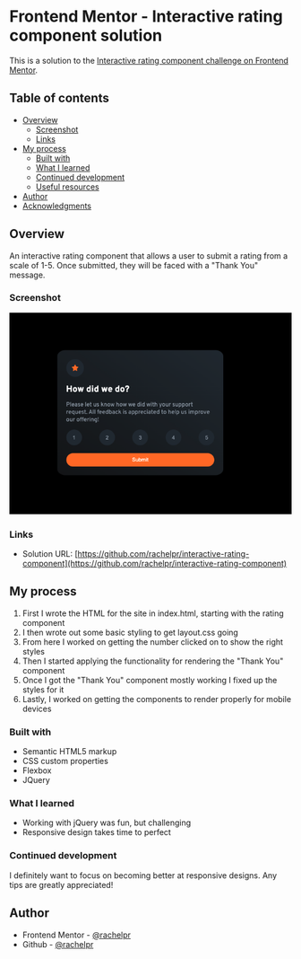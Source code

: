 # Frontend Mentor - Interactive rating component solution

This is a solution to the [Interactive rating component challenge on Frontend Mentor](https://www.frontendmentor.io/challenges/interactive-rating-component-koxpeBUmI).

## Table of contents

- [Overview](#overview)
  - [Screenshot](#screenshot)
  - [Links](#links)
- [My process](#my-process)
  - [Built with](#built-with)
  - [What I learned](#what-i-learned)
  - [Continued development](#continued-development)
  - [Useful resources](#useful-resources)
- [Author](#author)
- [Acknowledgments](#acknowledgments)

## Overview

An interactive rating component that allows a user to submit a rating from a scale of 1-5. Once submitted, they will be faced with a "Thank You" message.

### Screenshot

![Interactive Rating Preview](./images/screenshot-1.png)

### Links

- Solution URL: [https://github.com/rachelpr/interactive-rating-component](https://github.com/rachelpr/interactive-rating-component)


## My process
1. First I wrote the HTML for the site in index.html, starting with the rating component 
2. I then wrote out some basic styling to get layout.css going
3. From here I worked on getting the number clicked on to show the right styles
4. Then I started applying the functionality for rendering the "Thank You" component
5. Once I got the "Thank You" component mostly working I fixed up the styles for it
6. Lastly, I worked on getting the components to render properly for mobile devices

### Built with

- Semantic HTML5 markup
- CSS custom properties
- Flexbox
- JQuery

### What I learned

- Working with jQuery was fun, but challenging
- Responsive design takes time to perfect

### Continued development

I definitely want to focus on becoming better at responsive designs. Any tips are greatly appreciated!

## Author

- Frontend Mentor - [@rachelpr](https://www.frontendmentor.io/profile/rachelpr)
- Github - [@rachelpr](https://github.com/rachelpr)